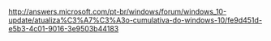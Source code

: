 http://answers.microsoft.com/pt-br/windows/forum/windows_10-update/atualiza%C3%A7%C3%A3o-cumulativa-do-windows-10/fe9d451d-e5b3-4c01-9016-3e9503b44183
